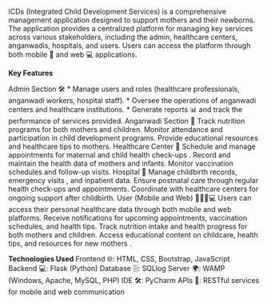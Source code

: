 ICDs (Integrated Child Development Services) is a comprehensive management application designed to support mothers and their newborns. 
The application provides a centralized platform for managing key services across various stakeholders, including the admin, healthcare centers, anganwadis,
hospitals, and users. Users can access the platform through both mobile 📱 and web 💻 applications.

**Key Features**

Admin Section 🛠️
    * Manage users and roles (healthcare professionals, anganwadi workers, hospital staff).
    * Oversee the operations of anganwadi centers and healthcare institutions.
    * Generate reports 📊 and track the performance of services provided.
Anganwadi Section 🏫
    Track nutrition programs for both mothers and children.
    Monitor attendance and participation in child development programs.
    Provide educational resources and healthcare tips to mothers.
Healthcare Center 🏥
    Schedule and manage appointments for maternal and child health check-ups .
    Record and maintain the health data of mothers and infants.
    Monitor vaccination schedules and follow-up visits.
Hospital 🏨
    Manage childbirth records, emergency visits , and inpatient data.
    Ensure postnatal care through regular health check-ups and appointments.
    Coordinate with healthcare centers for ongoing support after childbirth.
User (Mobile and Web) 👩‍⚕️📱💻
    Users can access their personal healthcare data through both mobile and web platforms.
    Receive notifications for upcoming appointments, vaccination schedules, and health tips.
    Track nutrition intake and health progress for both mothers and children.
    Access educational content on childcare, health tips, and resources for new mothers .

**Technologies Used**
Frontend 🌐: HTML, CSS, Bootstrap, JavaScript
Backend 💻: Flask (Python)
Database 🗄️: SQLlog
Server 🌍: WAMP (Windows, Apache, MySQL, PHP)
IDE 🛠️: PyCharm
APIs 🔗: RESTful services for mobile and web communication
   
